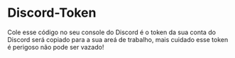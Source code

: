 # Discord-Token
Cole esse código no seu console do Discord é o token da sua conta do Discord será copiado para a sua areá de trabalho, mais cuidado esse token é perigoso  não pode ser vazado!
